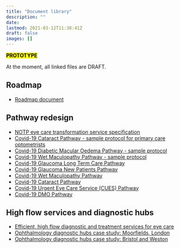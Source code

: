 ```yaml
---
title: "Document library"
description: ""
date:
lastmod: 2021-03-12T11:38:41Z
draft: false
images: []
---
```


<mark>**PROTOTYPE**</mark>

At the moment, all linked files are DRAFT. 

## Roadmap

* [Roadmap document](file/roadmap/EyeCareRestorationRoadmap2020-21_301202.pdf)


## Pathway redesign

* [NOTP eye care transformation service specification](file/pathway-redesign/NOTPEyeCareRestorationService(ECRS)ServiceSpecification-30th-October-2020.pdf
)
* [Covid-19 Cataract Pathway - sample protocol for primary care optometrists](file/pathway-redesign/Sample_COVID19_Cataract_Protocol_for_primary_care_optometrists.pdf)
* [Covid-19 Diabetic Macular Oedema Pathway - sample protocol](file/pathway-redesign/Sample_COVID19_DMO_protocol.pdf)
* [Covid-19 Wet Maculopathy Pathway - sample protocol](file/pathway-redesign/Sample_COVID19_wet_maculopathy_protocol.pdf)
* [Covid-19 Glaucoma Long Term Care Pathway](file/pathway-redesign/Covid_19_Glaucoma_LTC_Pathway_(1).pdf)
* [Covid-19 Glaucoma New Patients Pathway](file/pathway-redesign/Covid_19_Glaucoma_New_Patients_Pathway_3.pdf)
* [Covid-19 Wet Maculopathy Pathway](file/pathway-redesign/Covid_19_Maculopathy_Pathway_(2).pdf)
* [Covid-19 Cataract Pathway](file/pathway-redesign/Covid19_Cataract_Pathway_(2).pdf)
* [Covid-19 Urgent Eye Care Service (CUES) Pathway](file/pathway-redesign/Covid19_CUES_Pathway.pdf)
* [Covid-19 DMO Pathway](file/pathway-redesign/Covid19_DMO_Pathway_(1).pdf)


## High flow services and diagnostic hubs

* [Efficient, high flow diagnostic and treatment services for eye care](file/high-flow-services-diagnostic-hubs/Ophthalmology_High_Flow_Services.pdf)
* [Ophthalmology diagnostic hubs case study: Moorfields, London](file/high-flow-services-diagnostic-hubs/Ophthalmology_Diagnostic_Hubs_Case_study_Moorfields_Hoxton_hub_v1.1_(1).pdf)
* [Ophthalmology diagnostic hubs case study: Bristol and Weston](file/high-flow-services-diagnostic-hubs/DiagnostichubcasestudyBristol_FINAL3.pdf)

